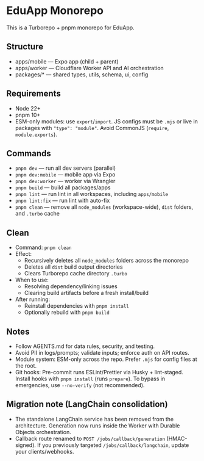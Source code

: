 # EduApp Monorepo

This is a Turborepo + pnpm monorepo for EduApp.

## Structure

- apps/mobile — Expo app (child + parent)
- apps/worker — Cloudflare Worker API and AI orchestration
- packages/\* — shared types, utils, schema, ui, config

## Requirements

- Node 22+
- pnpm 10+
- ESM-only modules: use `export`/`import`. JS configs must be `.mjs` or live in packages with `"type": "module"`. Avoid CommonJS (`require`, `module.exports`).

## Commands

- `pnpm dev` — run all dev servers (parallel)
- `pnpm dev:mobile` — mobile app via Expo
- `pnpm dev:worker` — worker via Wrangler
- `pnpm build` — build all packages/apps
- `pnpm lint` — run lint in all workspaces, including `apps/mobile`
- `pnpm lint:fix` — run lint with auto-fix
- `pnpm clean` — remove all `node_modules` (workspace-wide), `dist` folders, and `.turbo` cache

## Clean

- Command: `pnpm clean`
- Effect:
  - Recursively deletes all `node_modules` folders across the monorepo
  - Deletes all `dist` build output directories
  - Clears Turborepo cache directory `.turbo`
- When to use:
  - Resolving dependency/linking issues
  - Clearing build artifacts before a fresh install/build
- After running:
  - Reinstall dependencies with `pnpm install`
  - Optionally rebuild with `pnpm build`

## Notes

- Follow AGENTS.md for data rules, security, and testing.
- Avoid PII in logs/prompts; validate inputs; enforce auth on API routes.
- Module system: ESM-only across the repo. Prefer `.mjs` for config files at the root.
- Git hooks: Pre-commit runs ESLint/Prettier via Husky + lint-staged. Install hooks with `pnpm install` (runs `prepare`). To bypass in emergencies, use `--no-verify` (not recommended).

## Migration note (LangChain consolidation)

- The standalone LangChain service has been removed from the architecture. Generation now runs inside the Worker with Durable Objects orchestration.
- Callback route renamed to `POST /jobs/callback/generation` (HMAC-signed). If you previously targeted `/jobs/callback/langchain`, update your clients/webhooks.
